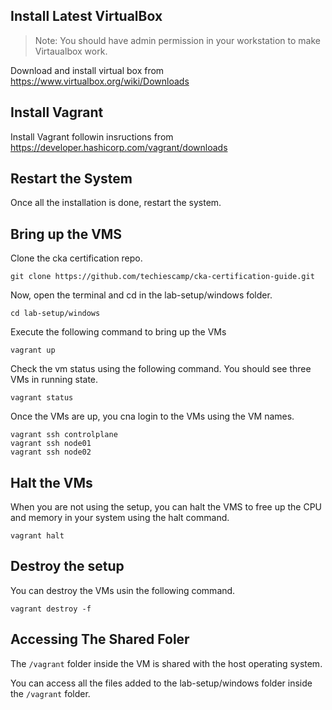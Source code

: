 ## Install Latest VirtualBox

> Note: You should have admin permission in your workstation to make Virtaualbox work.

Download and install virtual box from https://www.virtualbox.org/wiki/Downloads

## Install Vagrant

Install Vagrant followin insructions from https://developer.hashicorp.com/vagrant/downloads

## Restart the System

Once all the installation is done, restart the system.

## Bring up the VMS

Clone the cka certification repo.

```
git clone https://github.com/techiescamp/cka-certification-guide.git
```

Now, open the terminal and cd in the lab-setup/windows folder.

```
cd lab-setup/windows 
```

Execute the following command to bring up the VMs

```
vagrant up
```
Check the vm status using the following command. You should see three VMs in running state.

```
vagrant status
```

Once the VMs are up, you cna login to the VMs using the VM names.

```
vagrant ssh controlplane
vagrant ssh node01
vagrant ssh node02
```

## Halt the VMs

When you are not using the setup, you can halt the VMS to free up the CPU and memory in your system using the halt command.

```
vagrant halt
```

## Destroy the setup

You can destroy the VMs usin the following command.

```
vagrant destroy -f
```

## Accessing The Shared Foler

The `/vagrant` folder inside the VM is shared with the host operating system.

You can access all the files added to the lab-setup/windows folder inside the `/vagrant` folder.
